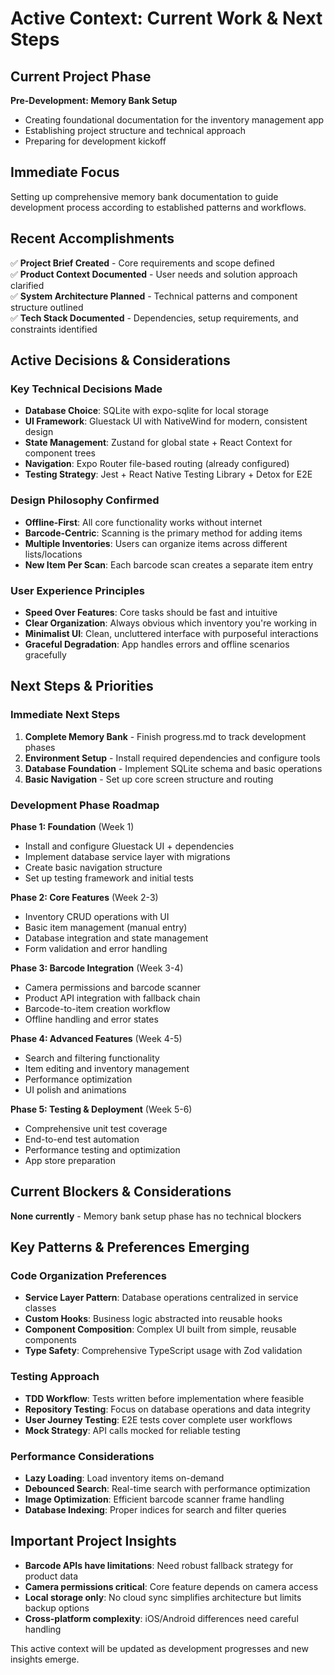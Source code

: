 # Active Context: Current Work & Next Steps

## Current Project Phase
**Pre-Development: Memory Bank Setup**
- Creating foundational documentation for the inventory management app
- Establishing project structure and technical approach
- Preparing for development kickoff

## Immediate Focus
Setting up comprehensive memory bank documentation to guide development process according to established patterns and workflows.

## Recent Accomplishments
✅ **Project Brief Created** - Core requirements and scope defined  
✅ **Product Context Documented** - User needs and solution approach clarified  
✅ **System Architecture Planned** - Technical patterns and component structure outlined  
✅ **Tech Stack Documented** - Dependencies, setup requirements, and constraints identified  

## Active Decisions & Considerations

### Key Technical Decisions Made
- **Database Choice**: SQLite with expo-sqlite for local storage
- **UI Framework**: Gluestack UI with NativeWind for modern, consistent design
- **State Management**: Zustand for global state + React Context for component trees
- **Navigation**: Expo Router file-based routing (already configured)
- **Testing Strategy**: Jest + React Native Testing Library + Detox for E2E

### Design Philosophy Confirmed
- **Offline-First**: All core functionality works without internet
- **Barcode-Centric**: Scanning is the primary method for adding items
- **Multiple Inventories**: Users can organize items across different lists/locations
- **New Item Per Scan**: Each barcode scan creates a separate item entry

### User Experience Principles
- **Speed Over Features**: Core tasks should be fast and intuitive
- **Clear Organization**: Always obvious which inventory you're working in
- **Minimalist UI**: Clean, uncluttered interface with purposeful interactions
- **Graceful Degradation**: App handles errors and offline scenarios gracefully

## Next Steps & Priorities

### Immediate Next Steps
1. **Complete Memory Bank** - Finish progress.md to track development phases
2. **Environment Setup** - Install required dependencies and configure tools
3. **Database Foundation** - Implement SQLite schema and basic operations
4. **Basic Navigation** - Set up core screen structure and routing

### Development Phase Roadmap
**Phase 1: Foundation** (Week 1)
- Install and configure Gluestack UI + dependencies
- Implement database service layer with migrations
- Create basic navigation structure
- Set up testing framework and initial tests

**Phase 2: Core Features** (Week 2-3)  
- Inventory CRUD operations with UI
- Basic item management (manual entry)
- Database integration and state management
- Form validation and error handling

**Phase 3: Barcode Integration** (Week 3-4)
- Camera permissions and barcode scanner
- Product API integration with fallback chain
- Barcode-to-item creation workflow
- Offline handling and error states

**Phase 4: Advanced Features** (Week 4-5)
- Search and filtering functionality
- Item editing and inventory management
- Performance optimization
- UI polish and animations

**Phase 5: Testing & Deployment** (Week 5-6)
- Comprehensive unit test coverage
- End-to-end test automation
- Performance testing and optimization
- App store preparation

## Current Blockers & Considerations
**None currently** - Memory bank setup phase has no technical blockers

## Key Patterns & Preferences Emerging

### Code Organization Preferences
- **Service Layer Pattern**: Database operations centralized in service classes
- **Custom Hooks**: Business logic abstracted into reusable hooks
- **Component Composition**: Complex UI built from simple, reusable components
- **Type Safety**: Comprehensive TypeScript usage with Zod validation

### Testing Approach
- **TDD Workflow**: Tests written before implementation where feasible
- **Repository Testing**: Focus on database operations and data integrity
- **User Journey Testing**: E2E tests cover complete user workflows
- **Mock Strategy**: API calls mocked for reliable testing

### Performance Considerations
- **Lazy Loading**: Load inventory items on-demand
- **Debounced Search**: Real-time search with performance optimization
- **Image Optimization**: Efficient barcode scanner frame handling
- **Database Indexing**: Proper indices for search and filter queries

## Important Project Insights
- **Barcode APIs have limitations**: Need robust fallback strategy for product data
- **Camera permissions critical**: Core feature depends on camera access
- **Local storage only**: No cloud sync simplifies architecture but limits backup options
- **Cross-platform complexity**: iOS/Android differences need careful handling

This active context will be updated as development progresses and new insights emerge.
